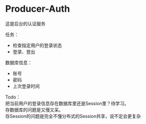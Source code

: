 # Producer-Auth
这是后台的认证服务

任务：
- 检查指定用户的登录状态
- 登录、登出

数据库信息：
- 账号
- 密码
- 上次登录时间

Todo：  
把当前用户的登录信息存在数据库里还是Session里？待学习。  
存数据库的问题是又慢又呆。  
存Session的问题是完全不懂分布式的Session共享，说不定会更复杂
